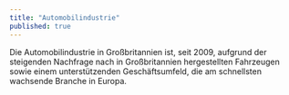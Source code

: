 ```yaml
---
title: "Automobilindustrie"
published: true
---
```


Die Automobilindustrie in Großbritannien ist, seit 2009, aufgrund der steigenden Nachfrage nach in Großbritannien hergestellten Fahrzeugen
sowie einem unterstützenden Geschäftsumfeld, die am schnellsten wachsende Branche in Europa.
